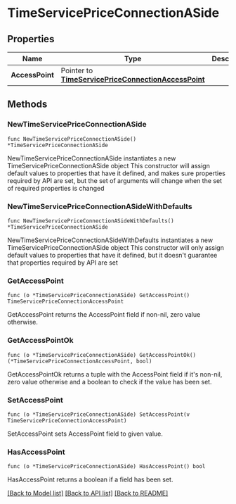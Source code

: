 # TimeServicePriceConnectionASide

## Properties

Name | Type | Description | Notes
------------ | ------------- | ------------- | -------------
**AccessPoint** | Pointer to [**TimeServicePriceConnectionAccessPoint**](TimeServicePriceConnectionAccessPoint.md) |  | [optional] 

## Methods

### NewTimeServicePriceConnectionASide

`func NewTimeServicePriceConnectionASide() *TimeServicePriceConnectionASide`

NewTimeServicePriceConnectionASide instantiates a new TimeServicePriceConnectionASide object
This constructor will assign default values to properties that have it defined,
and makes sure properties required by API are set, but the set of arguments
will change when the set of required properties is changed

### NewTimeServicePriceConnectionASideWithDefaults

`func NewTimeServicePriceConnectionASideWithDefaults() *TimeServicePriceConnectionASide`

NewTimeServicePriceConnectionASideWithDefaults instantiates a new TimeServicePriceConnectionASide object
This constructor will only assign default values to properties that have it defined,
but it doesn't guarantee that properties required by API are set

### GetAccessPoint

`func (o *TimeServicePriceConnectionASide) GetAccessPoint() TimeServicePriceConnectionAccessPoint`

GetAccessPoint returns the AccessPoint field if non-nil, zero value otherwise.

### GetAccessPointOk

`func (o *TimeServicePriceConnectionASide) GetAccessPointOk() (*TimeServicePriceConnectionAccessPoint, bool)`

GetAccessPointOk returns a tuple with the AccessPoint field if it's non-nil, zero value otherwise
and a boolean to check if the value has been set.

### SetAccessPoint

`func (o *TimeServicePriceConnectionASide) SetAccessPoint(v TimeServicePriceConnectionAccessPoint)`

SetAccessPoint sets AccessPoint field to given value.

### HasAccessPoint

`func (o *TimeServicePriceConnectionASide) HasAccessPoint() bool`

HasAccessPoint returns a boolean if a field has been set.


[[Back to Model list]](../README.md#documentation-for-models) [[Back to API list]](../README.md#documentation-for-api-endpoints) [[Back to README]](../README.md)


